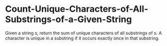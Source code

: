 # Count-Unique-Characters-of-All-Substrings-of-a-Given-String
Given a string s, return the sum of unique characters of all substrings of s.  A character is unique in a substring if it occurs exactly once in that substring.
